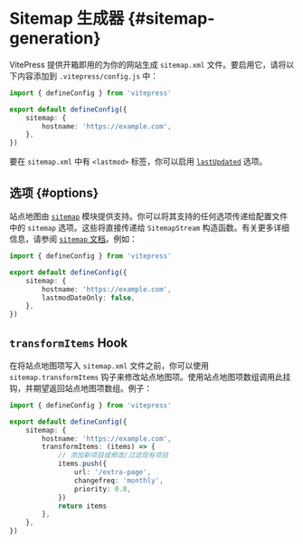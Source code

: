 # Sitemap 生成器 {#sitemap-generation}

VitePress 提供开箱即用的为你的网站生成 `sitemap.xml` 文件。要启用它，请将以下内容添加到 `.vitepress/config.js` 中：

```ts
import { defineConfig } from 'vitepress'

export default defineConfig({
	sitemap: {
		hostname: 'https://example.com',
	},
})
```

要在 `sitemap.xml` 中有 `<lastmod>` 标签，你可以启用 [`lastUpdated`](../reference/default-theme-last-updated) 选项。

## 选项 {#options}

站点地图由 [`sitemap`](https://www.npmjs.com/package/sitemap) 模块提供支持。你可以将其支持的任何选项传递给配置文件中的 `sitemap` 选项。这些将直接传递给 `SitemapStream` 构造函数。有关更多详细信息，请参阅 [`sitemap` 文档](https://www.npmjs.com/package/sitemap#options-you-can-pass)。例如：

```ts
import { defineConfig } from 'vitepress'

export default defineConfig({
	sitemap: {
		hostname: 'https://example.com',
		lastmodDateOnly: false,
	},
})
```

## `transformItems` Hook

在将站点地图项写入 `sitemap.xml` 文件之前，你可以使用 `sitemap.transformItems` 钩子来修改站点地图项。使用站点地图项数组调用此挂钩，并期望返回站点地图项数组。例子：

```ts
import { defineConfig } from 'vitepress'

export default defineConfig({
	sitemap: {
		hostname: 'https://example.com',
		transformItems: (items) => {
			// 添加新项目或修改/过滤现有项目
			items.push({
				url: '/extra-page',
				changefreq: 'monthly',
				priority: 0.8,
			})
			return items
		},
	},
})
```
